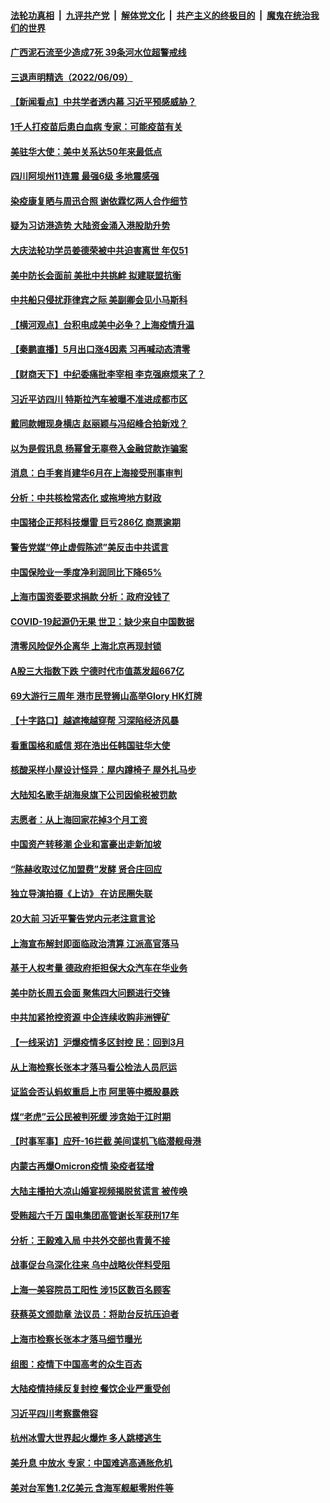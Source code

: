 ####  [法轮功真相](../../../../basic/blob/master/README.md?t=06101402) &nbsp;|&nbsp; [九评共产党](../../../../9ping.md/blob/master/README.md?t=06101402) &nbsp;|&nbsp; [解体党文化](../../../../jtdwh.md/blob/master/README.md?t=06101402)  &nbsp;|&nbsp; [共产主义的终极目的](../../../../gczydzjmd.md/blob/master/README.md?t=06101402) &nbsp;|&nbsp; [魔鬼在统治我们的世界](../../../../mgztzwmdsj.md/blob/master/README.md?t=06101402) 

#### [广西泥石流至少造成7死 39条河水位超警戒线](../pages/nsc413/n13756322.md?t=06101402) 

#### [三退声明精选（2022/06/09）](../pages/nsc413/n13756343.md?t=06101402) 

#### [【新闻看点】中共学者透内幕 习近平预感威胁？](../pages/nsc413/n13755958.md?t=06101402) 

#### [1千人打疫苗后患白血病 专家：可能疫苗有关](../pages/nsc413/n13755932.md?t=06101402) 


#### [美驻华大使：美中关系达50年来最低点](../pages/nsc413/n13756184.md?t=06101402) 

#### [四川阿坝州11连震 最强6级 多地震感强](../pages/nsc413/n13756222.md?t=06101402) 

#### [染疫康复晒与周迅合照 谢依霖忆两人合作细节](../pages/nsc413/n13756133.md?t=06101402) 

#### [疑为习访港造势 大陆资金涌入港股助升势](../pages/nsc413/n13756127.md?t=06101402) 

#### [大庆法轮功学员姜德荣被中共迫害离世 年仅51](../pages/nsc413/n13755805.md?t=06101402) 

#### [美中防长会面前 美批中共挑衅 拟建联盟抗衡](../pages/nsc413/n13755925.md?t=06101402) 

#### [中共船只侵扰菲律宾之际 美副卿会见小马斯科](../pages/nsc413/n13755986.md?t=06101402) 

#### [【横河观点】台积电成美中必争？上海疫情升温](../pages/nsc413/n13756147.md?t=06101402) 

#### [【秦鹏直播】5月出口涨4因素 习再喊动态清零](../pages/nsc413/n13756107.md?t=06101402) 

#### [【财商天下】中纪委痛批李宰相 李克强麻烦来了？](../pages/nsc413/n13756070.md?t=06101402) 

#### [习近平访四川 特斯拉汽车被曝不准进成都市区](../pages/nsc413/n13755917.md?t=06101402) 

#### [戴同款帽现身横店 赵丽颖与冯绍峰合拍新戏？](../pages/nsc413/n13756085.md?t=06101402) 

#### [以为是假讯息 杨幂曾无辜卷入金融贷款诈骗案](../pages/nsc413/n13756038.md?t=06101402) 

#### [消息：白手套肖建华6月在上海接受刑事审判](../pages/nsc413/n13756111.md?t=06101402) 

#### [分析：中共核检常态化 或拖垮地方财政](../pages/nsc413/n13756065.md?t=06101402) 

#### [中国猪企正邦科技爆雷 巨亏286亿 商票逾期](../pages/nsc413/n13756102.md?t=06101402) 

#### [警告党媒“停止虚假陈述”美反击中共谎言](../pages/nsc413/n13755809.md?t=06101402) 

#### [中国保险业一季度净利润同比下降65%](../pages/nsc413/n13756054.md?t=06101402) 

#### [上海市国资委要求捐款 分析：政府没钱了](../pages/nsc413/n13755948.md?t=06101402) 

#### [COVID-19起源仍无果 世卫：缺少来自中国数据](../pages/nsc413/n13755997.md?t=06101402) 

#### [清零风险促外企离华 上海北京再现封锁](../pages/nsc413/n13755912.md?t=06101402) 

#### [A股三大指数下跌 宁德时代市值蒸发超667亿](../pages/nsc413/n13756011.md?t=06101402) 

#### [69大游行三周年 港市民登狮山高举Glory HK灯牌](../pages/nsc413/n13756018.md?t=06101402) 

#### [【十字路口】越遮掩越穿帮 习深陷经济风暴](../pages/nsc413/n13755786.md?t=06101402) 

#### [看重国格和威信 郑在浩出任韩国驻华大使](../pages/nsc413/n13755994.md?t=06101402) 

#### [核酸采样小屋设计怪异：屋内蹲椅子 屋外扎马步](../pages/nsc413/n13755942.md?t=06101402) 

#### [大陆知名歌手胡海泉旗下公司因偷税被罚款](../pages/nsc413/n13755976.md?t=06101402) 

#### [志愿者：从上海回家花掉3个月工资](../pages/nsc413/n13755962.md?t=06101402) 

#### [中国资产转移潮 企业和富豪出走新加坡](../pages/nsc413/n13755974.md?t=06101402) 

#### [“陈赫收取过亿加盟费”发酵 贤合庄回应](../pages/nsc413/n13755095.md?t=06101402) 

#### [独立导演拍摄《上访》 在访民圈失联](../pages/nsc413/n13755221.md?t=06101402) 

#### [20大前 习近平警告党内元老注意言论](../pages/nsc413/n13755205.md?t=06101402) 

#### [上海宣布解封即面临政治清算 江派高官落马](../pages/nsc413/n13755851.md?t=06101402) 

#### [基于人权考量 德政府拒担保大众汽车在华业务](../pages/nsc413/n13755883.md?t=06101402) 

#### [美中防长周五会面 聚焦四大问题进行交锋](../pages/nsc413/n13755758.md?t=06101402) 

#### [中共加紧抢控资源 中企连续收购非洲锂矿](../pages/nsc413/n13755910.md?t=06101402) 

#### [【一线采访】沪爆疫情多区封控 民：回到3月](../pages/nsc413/n13755887.md?t=06101402) 

#### [从上海检察长张本才落马看公检法人员厄运](../pages/nsc413/n13755011.md?t=06101402) 

#### [证监会否认蚂蚁重启上市 阿里等中概股暴跌](../pages/nsc413/n13755885.md?t=06101402) 

#### [煤“老虎”云公民被判死缓 涉贪始于江时期](../pages/nsc413/n13755852.md?t=06101402) 

#### [【时事军事】应歼-16拦截 美间谍机飞临潜舰母港](../pages/nsc413/n13755530.md?t=06101402) 

#### [内蒙古再爆Omicron疫情 染疫者猛增](../pages/nsc413/n13755800.md?t=06101402) 

#### [大陆主播拍大凉山婚宴视频揭脱贫谎言 被传唤](../pages/nsc413/n13755710.md?t=06101402) 

#### [受贿超六千万 国电集团高管谢长军获刑17年](../pages/nsc413/n13755477.md?t=06101402) 

#### [分析：王毅难入局 中共外交部也青黄不接](../pages/nsc413/n13755714.md?t=06101402) 

#### [战事促台乌深化往来 乌中战略伙伴料受阻](../pages/nsc413/n13755697.md?t=06101402) 

#### [上海一美容院员工阳性 涉15区数百名顾客](../pages/nsc413/n13755671.md?t=06101402) 

#### [获蔡英文颁勋章 法议员：将助台反抗压迫者](../pages/nsc413/n13755626.md?t=06101402) 

#### [上海市检察长张本才落马细节曝光](../pages/nsc413/n13755657.md?t=06101402) 

#### [组图：疫情下中国高考的众生百态](../pages/nsc413/n13755549.md?t=06101402) 

#### [大陆疫情持续反复封控 餐饮企业严重受创](../pages/nsc413/n13755552.md?t=06101402) 

#### [习近平四川考察露倦容](../pages/nsc413/n13755577.md?t=06101402) 

#### [杭州冰雪大世界起火爆炸 多人跳楼逃生](../pages/nsc413/n13755546.md?t=06101402) 

#### [美升息 中放水 专家：中国难逃高通胀危机](../pages/nsc413/n13755529.md?t=06101402) 

#### [美对台军售1.2亿美元 含海军舰艇零附件等](../pages/nsc413/n13755533.md?t=06101402) 

